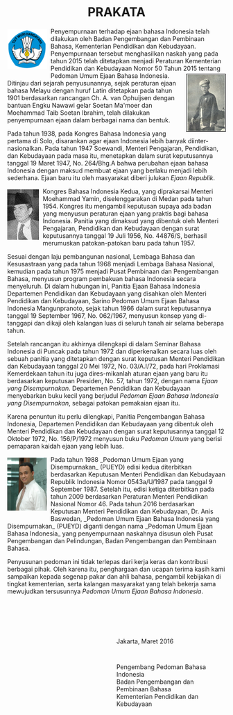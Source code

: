 <h1 style="text-align:center">PRAKATA</h1>

<figure class="label outside bottom" data-label="logo Kemdikbud" style="width:10em;float:left;margin:0.5em 1em 1em 0em;font-size:0.65em !important;"><img src="aset/gambar/Kemdikbud.png"></figure>
Penyempurnaan terhadap ejaan bahasa Indonesia telah dilakukan oleh Badan Pengembangan dan Pembinaan Bahasa, Kementerian Pendidikan dan Kebudayaan. Penyempurnaan tersebut menghasilkan naskah yang pada tahun 2015 telah ditetapkan menjadi Peraturan Kementerian Pendidikan dan Kebudayaan Nomor 50 Tahun 2015 tentang Pedoman Umum Ejaan Bahasa Indonesia.

<figure class="label outside bottom" data-label="Engku Nawawi gelar Soetan Ma'moer" style="width:10em;float: right;margin:0.5em 0em 1em 1em;font-size:0.65em !important;"><img src="aset/gambar/Soetan_Mamoer.jpg"></figure>
Ditinjau dari sejarah penyusunannya, sejak peraturan ejaan bahasa Melayu dengan huruf Latin ditetapkan pada tahun 1901 berdasarkan rancangan Ch. A. van Ophuijsen dengan bantuan Engku Nawawi gelar Soetan Ma'moer dan Moehammad Taib Soetan Ibrahim, telah dilakukan penyempurnaan ejaan dalam berbagai nama dan bentuk.

Pada tahun 1938, pada Kongres Bahasa Indonesia yang pertama di Solo, disarankan agar ejaan Indonesia lebih banyak diinter-nasionalkan. Pada tahun 1947 Soewandi, Menteri Pengajaran, Pendidikan, dan Kebudayaan pada masa itu, menetapkan dalam surat keputusannya tanggal 19 Maret 1947, No. 264/Bhg.A bahwa perubahan ejaan bahasa Indonesia dengan maksud membuat ejaan yang berlaku menjadi lebih sederhana. Ejaan baru itu oleh masyarakat diberi julukan _Ejaan Republik_.

<figure class="label outside bottom" data-label="Menteri Moehammad Yamin" style="width:8em;float:left;margin:0.5em 1em 1em 0em;font-size:0.65em !important;"><img src="aset/gambar/Moehammad_Yamin.jpg"></figure>
Kongres Bahasa Indonesia Kedua, yang diprakarsai Menteri Moehammad Yamin, diselenggarakan di Medan pada tahun 1954. Kongres itu mengambil keputusan supaya ada badan yang menyusun peraturan ejaan yang praktis bagi bahasa Indonesia. Panitia yang dimaksud yang dibentuk oleh Menteri Pengajaran, Pendidikan dan Kebudayaan dengan surat keputusannya tanggal 19 Juli 1956, No. 44876/S, berhasil merumuskan patokan-patokan baru pada tahun 1957.

Sesuai dengan laju pembangunan nasional, Lembaga Bahasa dan Kesusastraan yang pada tahun 1968 menjadi Lembaga Bahasa Nasional, kemudian pada tahun 1975 menjadi Pusat Pembinaan dan Pengembangan Bahasa, menyusun program pembakuan bahasa Indonesia secara menyeluruh. Di dalam hubungan ini, Panitia Ejaan Bahasa Indonesia Departemen Pendidikan dan Kebudayaan yang disahkan oleh Menteri Pendidikan dan Kebudayaan, Sarino Pedoman Umum Ejaan Bahasa Indonesia Mangunpranoto, sejak tahun 1966 dalam surat keputusannya tanggal 19 September 1967, No. 062/1967, menyusun konsep yang di-tanggapi dan dikaji oleh kalangan luas di seluruh tanah air selama beberapa tahun.

Setelah rancangan itu akhirnya dilengkapi di dalam Seminar Bahasa Indonesia di Puncak pada tahun 1972 dan diperkenalkan secara luas oleh sebuah panitia yang ditetapkan dengan surat keputusan Menteri Pendidikan dan Kebudayaan tanggal 20 Mei 1972, No. 03/A.I/72, pada hari Proklamasi Kemerdekaan tahun itu juga dires-mikanlah aturan ejaan yang baru itu berdasarkan keputusan Presiden, No. 57, tahun 1972, dengan nama _Ejaan yang Disempurnakan_. Departemen Pendidikan dan Kebudayaan menyebarkan buku kecil yang berjudul _Pedoman Ejaan Bahasa Indonesia yang Disempurnakan_, sebagai patokan pemakaian ejaan itu.

Karena penuntun itu perlu dilengkapi, Panitia Pengembangan Bahasa Indonesia, Departemen Pendidikan dan Kebudayaan yang dibentuk oleh Menteri Pendidikan dan Kebudayaan dengan surat keputusannya tanggal 12 Oktober 1972, No. 156/P/1972 menyusun buku _Pedoman Umum_ yang berisi pemaparan kaidah ejaan yang lebih luas.

<figure class="label outside bottom" data-label="Dr. Anis Baswedan" style="width:10em;float:left;margin:0.5em 1em 1em 0em;font-size:0.65em !important;"><img src="aset/gambar/Anies_Baswedan.jpg"></figure>
Pada tahun 1988 _Pedoman Umum Ejaan yang Disempurnakan_ (PUEYD) edisi kedua diterbitkan berdasarkan Keputusan Menteri Pendidikan dan Kebudayaan Republik Indonesia Nomor 0543a/U/1987 pada tanggal 9 September 1987. Setelah itu, edisi ketiga diterbitkan pada tahun 2009 berdasarkan Peraturan Menteri Pendidikan Nasional Nomor 46. Pada tahun 2016 berdasarkan Keputusan Menteri Pendidikan dan Kebudayaan, Dr. Anis Baswedan, _Pedoman Umum Ejaan Bahasa Indonesia yang Disempurnakan_ (PUEYD) diganti dengan nama _Pedoman Umum Ejaan Bahasa Indonesia_ yang penyempurnaan naskahnya disusun oleh Pusat Pengembangan dan Pelindungan, Badan Pengembangan dan Pembinaan Bahasa.

Penyusunan pedoman ini tidak terlepas dari kerja keras dan kontribusi berbagai pihak. Oleh karena itu, penghargaan dan ucapan terima kasih kami sampaikan kepada segenap pakar dan ahli bahasa, pengambil kebijakan di tingkat kementerian, serta kalangan masyarakat yang telah bekerja sama mewujudkan tersusunnya _Pedoman Umum Ejaan Bahasa Indonesia_.

<div style="float:right;clear:both;margin:5em 0em 10em 0em;width:50%;">
<p style="margin-bottom:3em">Jakarta, Maret 2016</p>
<p>Pengembang Pedoman Bahasa Indonesia <br>
Badan Pengembangan dan Pembinaan Bahasa <br>
Kementerian Pendidikan dan Kebudayaan</p>
</div>
<div class="uud-sekat"></div>


